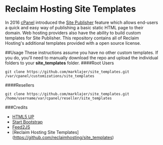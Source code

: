 # Reclaim Hosting Site Templates
In 2016 [cPanel](http://cpanel.com/) introduced the [Site Publisher](https://documentation.cpanel.net/display/ALD/Site+Publisher) feature which allows end-users a quick and easy way of publishing a basic static HTML page to their domain. Web hosting providers also have the ability to build custom templates for Site Publisher. This repository contains all of Reclaim Hosting's additional templates provided with a open source license.

##Usage
These instructions assume you have no other custom templates. If you do, you'll need to manually download the repo and upload the individual folders to your **site_templates** folder.
####Root Users
```
git clone https://github.com/marklajer/site_templates.git /var/cpanel/customizations/site_templates
```
####Resellers
```
git clone https://github.com/marklajer/site_templates.git /home/username/var/cpanel/reseller/site_templates
```

###Credits
* [HTML5 UP](http://html5up.net/)
* [Start Bootstrap](http://startbootstrap.com/)
* [Feed2JS](https://feed2js.org/)
* [Reclaim Hosting Site Templates] (https://github.com/reclaimhosting/site_templates)
